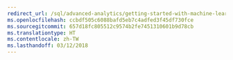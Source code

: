 ```yaml
---
redirect_url: /sql/advanced-analytics/getting-started-with-machine-learning-services
ms.openlocfilehash: ccbdf505c6088bafd5eb7c4adfed3f45df730fce
ms.sourcegitcommit: 657d18fc805512c9574b2fe7451310601b9d78cb
ms.translationtype: HT
ms.contentlocale: zh-TW
ms.lasthandoff: 03/12/2018
---
```

